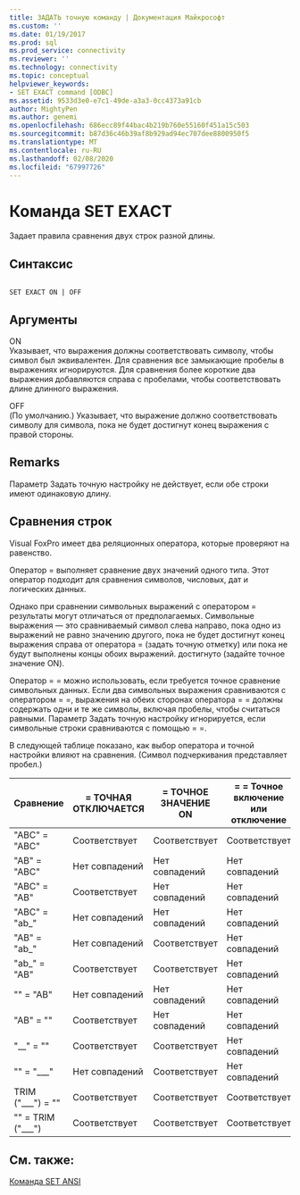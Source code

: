 ```yaml
---
title: ЗАДАТЬ точную команду | Документация Майкрософт
ms.custom: ''
ms.date: 01/19/2017
ms.prod: sql
ms.prod_service: connectivity
ms.reviewer: ''
ms.technology: connectivity
ms.topic: conceptual
helpviewer_keywords:
- SET EXACT command [ODBC]
ms.assetid: 9533d3e0-e7c1-49de-a3a3-0cc4373a91cb
author: MightyPen
ms.author: genemi
ms.openlocfilehash: 686ecc89f44bac4b219b760e55160f451a15c503
ms.sourcegitcommit: b87d36c46b39af8b929ad94ec707dee8800950f5
ms.translationtype: MT
ms.contentlocale: ru-RU
ms.lasthandoff: 02/08/2020
ms.locfileid: "67997726"
---
```

# <a name="set-exact-command"></a>Команда SET EXACT
Задает правила сравнения двух строк разной длины.  
  
## <a name="syntax"></a>Синтаксис  
  
```  
  
SET EXACT ON | OFF  
```  
  
## <a name="arguments"></a>Аргументы  
 ON  
 Указывает, что выражения должны соответствовать символу, чтобы символ был эквивалентен. Для сравнения все замыкающие пробелы в выражениях игнорируются. Для сравнения более короткие два выражения добавляются справа с пробелами, чтобы соответствовать длине длинного выражения.  
  
 OFF  
 (По умолчанию.) Указывает, что выражение должно соответствовать символу для символа, пока не будет достигнут конец выражения с правой стороны.  
  
## <a name="remarks"></a>Remarks  
 Параметр Задать точную настройку не действует, если обе строки имеют одинаковую длину.  
  
## <a name="string-comparisons"></a>Сравнения строк  
 Visual FoxPro имеет два реляционных оператора, которые проверяют на равенство.  
  
 Оператор = выполняет сравнение двух значений одного типа. Этот оператор подходит для сравнения символов, числовых, дат и логических данных.  
  
 Однако при сравнении символьных выражений с оператором = результаты могут отличаться от предполагаемых. Символьные выражения — это сравниваемый символ слева направо, пока одно из выражений не равно значению другого, пока не будет достигнут конец выражения справа от оператора = (задать точную отметку) или пока не будут выполнены концы обоих выражений. достигнуто (задайте точное значение ON).  
  
 Оператор = = можно использовать, если требуется точное сравнение символьных данных. Если два символьных выражения сравниваются с оператором = =, выражения на обеих сторонах оператора = = должны содержать одни и те же символы, включая пробелы, чтобы считаться равными. Параметр Задать точную настройку игнорируется, если символьные строки сравниваются с помощью = =.  
  
 В следующей таблице показано, как выбор оператора и точной настройки влияют на сравнения. (Символ подчеркивания представляет пробел.)  
  
|Сравнение|= ТОЧНАЯ ОТКЛЮЧАЕТСЯ|= ТОЧНОЕ ЗНАЧЕНИЕ ON|= = Точное включение или отключение|  
|----------------|------------------|-----------------|--------------------------|  
|"ABC" = "ABC"|Соответствует|Соответствует|Соответствует|  
|"AB" = "ABC"|Нет совпадений|Нет совпадений|Нет совпадений|  
|"ABC" = "AB"|Соответствует|Нет совпадений|Нет совпадений|  
|"ABC" = "ab_"|Нет совпадений|Нет совпадений|Нет совпадений|  
|"AB" = "ab_"|Нет совпадений|Соответствует|Нет совпадений|  
|"ab_" = "AB"|Соответствует|Соответствует|Нет совпадений|  
|"" = "AB"|Нет совпадений|Нет совпадений|Нет совпадений|  
|"AB" = ""|Соответствует|Нет совпадений|Нет совпадений|  
|"__" = ""|Соответствует|Соответствует|Нет совпадений|  
|"" = "___"|Нет совпадений|Соответствует|Нет совпадений|  
|TRIM ("___") = ""|Соответствует|Соответствует|Соответствует|  
|"" = TRIM ("___")|Соответствует|Соответствует|Соответствует|  
  
## <a name="see-also"></a>См. также:  
 [Команда SET ANSI](../../odbc/microsoft/set-ansi-command.md)
